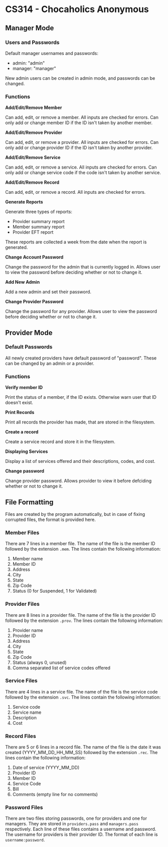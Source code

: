 # CS314 - Chocaholics Anonymous

## Manager Mode

### Users and Passwords

Default manager usernames and passwords:
  * admin: "admin"
  * manager: "manager"

New admin users can be created in admin mode, and passwords can be changed.

### Functions

**Add/Edit/Remove Member**

Can add, edit, or remove a member. All inputs are checked for errors. Can only add or change member ID if the ID isn't taken by another member.

**Add/Edit/Remove Provider**

Can add, edit, or remove a provider. All inputs are checked for errors. Can only add or change provider ID if the ID isn't taken by another provider.

**Add/Edit/Remove Service**

Can add, edit, or remove a service. All inputs are checked for errors. Can only add or change service code if the code isn't taken by another service.

**Add/Edit/Remove Record**

Can add, edit, or remove a record. All inputs are checked for errors. 

**Generate Reports**

Generate three types of reports:
  * Provider summary report  
  * Member summary report
  * Provider EFT report

These reports are collected a week from the date when the report is generated.

**Change Account Password**

Change the password for the admin that is currently logged in. Allows user to view the password before deciding whether or not to change it.

**Add New Admin**

Add a new admin and set their password.

**Change Provider Password**

Change the password for any provider. Allows user to view the password before deciding whether or not to change it.

## Provider Mode

### Default Passwords
All newly created providers have default password of "password". These can be changed by an admin or a provider.

### Functions

**Verify member ID**

Print the status of a member, if the ID exists. Otherwise warn user that ID doesn't exist.

**Print Records**

Print all records the provider has made, that are stored in the filesystem.

**Create a record**

Create a service record and store it in the filesystem.

**Displaying Services**

Display a list of services offered and their descriptions, codes, and cost.

**Change  password**

Change provider password. Allows provider to view it before defciding whether or not to change it.

## File Formatting
Files are created by the program automatically, but in case of fixing corrupted files, the format is provided here.

### Member Files
There are 7 lines in a member file. The name of the file is the member ID followed by the extension `.mem`. The lines contain the following information:

  1. Member name
  2. Member ID
  3. Address
  4. City
  5. State
  6. Zip Code
  7. Status (0 for Suspended, 1 for Validated)

### Provider Files
There are 8 lines in a provider file. The name of the file is the provider ID followed by the extension `.prov`. The lines contain the following information:

  1. Provider name
  2. Provider ID
  3. Address
  4. City
  5. State
  6. Zip Code
  7. Status (always 0, unused)
  8. Comma separated list of service codes offered

### Service Files
There are 4 lines in a service file. The name of the file is the service code followed by the extension `.svc`. The lines contain the following information:

  1. Service code
  2. Service name
  3. Description
  4. Cost

### Record Files
There are 5 or 6 lines in a record file. The name of the file is the date it was created (YYYY_MM_DD_HH_MM_SS) followed by the extension `.rec`. The lines contain the following information:

  1. Date of service (YYYY_MM_DD)
  2. Provider ID
  3. Member ID
  4. Service Code
  5. Bill
  6. Comments (empty line for no comments)

### Password Files
There are two files storing passwords, one for providers and one for managers. They are stored in `providers.pass` and `managers.pass` respectively. Each line of these files contains a username and password. The username for providers is their provider ID. The format of each line is `username:password`.